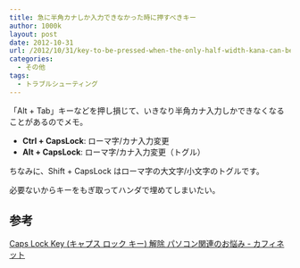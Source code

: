 ```yaml
---
title: 急に半角カナしか入力できなかった時に押すべきキー
author: 1000k
layout: post
date: 2012-10-31
url: /2012/10/31/key-to-be-pressed-when-the-only-half-width-kana-can-be-input/
categories:
  - その他
tags:
  - トラブルシューティング
---
```

「Alt + Tab」キーなどを押し損じて、いきなり半角カナ入力しかできなくなることがあるのでメモ。

  * **Ctrl + CapsLock**: ローマ字/カナ入力変更
  * **Alt + CapsLock**: ローマ字/カナ入力変更（トグル）

ちなみに、Shift + CapsLock はローマ字の大文字/小文字のトグルです。

必要ないからキーをもぎ取ってハンダで埋めてしまいたい。

## 参考

[Caps Lock Key (キャプス ロック キー) 解除 パソコン関連のお悩み - カフィネット](http://japanism.info/keyboard1.html)
